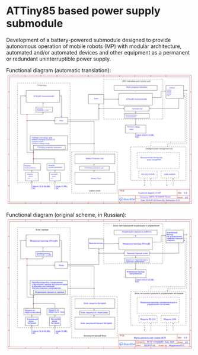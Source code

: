 # ATTiny85 based power supply submodule

Development of a battery-powered submodule designed to provide autonomous operation of mobile robots (MP) with modular architecture, automated and/or automated devices and other equipment as a permanent or redundant uninterruptible power supply.

Functional diagram (automatic translation):
<img src="./fun_scheme_translated.png">

Functional diagram (original scheme, in Russian):
<img src="./fun_scheme.png">
